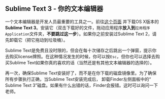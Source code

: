 ## Sublime Text 3 - 你的文本编辑器

一个文本编辑器是开发人员最重要的工具之一。前往[这个页面](http://www.sublimetext.com/3) 并下载OS X版本的**Sublime Text 3**。安装它（双击下载好的文件，拖动应用程序**放入到**`应用程序 Application`文件夹，**不要跳过这一步**）。如果你之前安装过Sublime Text 2，请先卸载它（把它拖动到垃圾桶）。

Sublime Text是免费且没时限的，但会在每十次储存之后跳出一个弹窗，提示你去购买license牌照。在这种情况发生的时候，你可以按`Esc`，但你也可以选择去购买Sublime Text如果你真的喜欢的话（当然还是有其他文本编辑器的选择的）。

再一次，确保Sublime Text安装好了，而不是在你下载的磁盘镜像里。为了确保所有步骤执行正确，当Sublime Text安装完成后，
卸载Finder左侧面板中的“ Sublime Text 3”磁盘。如果有什么出错的话，Finder会报错。这时可以询问一下老师。
